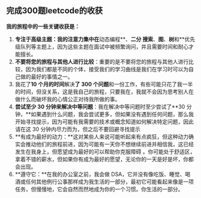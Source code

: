 ## 完成300题leetcode的收获
**我的旅程中的一些关键收获是：**

1. **专注于高级主题：我的注意力集中在**动态编程**、**二分 搜索**、**图**、**树**和**优先级队列等主题上，因为这些主题在面试中被频繁询问，并且需要时间和耐心才能擅长。
2. **不要将您的旅程与其他人进行比较**：重要的是不要将您的旅程与其他人进行比较，因为我们都是不同的个体，接受我们的学习曲线是我们在学习时可以为自己做的最好的事情之一。
3. 我花了**10 个月的时间**解决**了 300 个问题**和一份工作，有些可能只花了我一半的时间，但没关系，这是我自己的旅程，只要我在，我就不会因为思考别人在做什么而破坏我的心情公正对待我所做的事。
4. **尝试至少 30 分钟来解决中等问题**：我在解决中等问题时至少尝试了**30 分钟，**如果遇到什么问题，我会尝试更多，但如果没有遇到任何问题，那么我开始寻找提示，因为可能有我需要的技术或概念知道如何解决特定问题，因此请在这 30 分钟内尽力而为，但之后不要回避寻找提示
5. **有成为最好的动力：**这对某些人来说可能听起来有点疯狂，但这种动力确实会推动他们的旅程前进，因为可能有一天你不想继续前进并相信我，这已经发生在我身上，但愿望成为最好的可以帮助你克服障碍 。你可能处于舒适区，拿着不错的薪水，但如果你有成为最好的愿望，无论你的一天是好是坏，你都会出现。
6. **遵守它：**在我的办公室之前，我会做 DSA，它并没有像吃饭、睡觉、喝酒或任何其他例行公事那样成为我生活的一部分，最初它可能看起来像是一项任务，但慢慢地，它会自然而然地成为你的一个习惯。你生活的一部分。